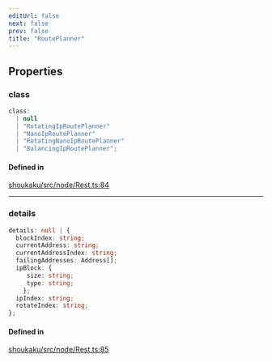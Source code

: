 ```yaml
---
editUrl: false
next: false
prev: false
title: "RoutePlanner"
---
```


## Properties

<a id="class" name="class"></a>

### class

```ts
class: 
  | null
  | "RotatingIpRoutePlanner"
  | "NanoIpRoutePlanner"
  | "RotatingNanoIpRoutePlanner"
  | "BalancingIpRoutePlanner";
```

#### Defined in

[shoukaku/src/node/Rest.ts:84](https://github.com/shipgirlproject/shoukaku/blob/30762f5af6c7b4176e69ee96fa39bc204a7cff21/src/node/Rest.ts#L84)

***

<a id="details" name="details"></a>

### details

```ts
details: null | {
  blockIndex: string;
  currentAddress: string;
  currentAddressIndex: string;
  failingAddresses: Address[];
  ipBlock: {
     size: string;
     type: string;
    };
  ipIndex: string;
  rotateIndex: string;
};
```

#### Defined in

[shoukaku/src/node/Rest.ts:85](https://github.com/shipgirlproject/shoukaku/blob/30762f5af6c7b4176e69ee96fa39bc204a7cff21/src/node/Rest.ts#L85)
